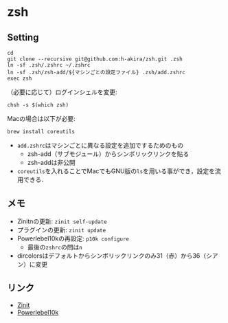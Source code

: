 # zsh
## Setting
```
cd
git clone --recursive git@github.com:h-akira/zsh.git .zsh
ln -sf .zsh/.zshrc ~/.zshrc
ln -sf .zsh/zsh-add/${マシンごとの設定ファイル} .zsh/add.zshrc
exec zsh
```
（必要に応じて）ログインシェルを変更:
```
chsh -s $(which zsh)
```
Macの場合は以下が必要:
```
brew install coreutils
```
- `add.zshrc`はマシンごとに異なる設定を追加でするためのもの
  - zsh-add（サブモジュール）からシンボリックリンクを貼る
  - zsh-addは非公開
- `coreutils`を入れることでMacでもGNU版の`ls`を用いる事ができ，設定を流用できる．

## メモ
- Zinitnの更新: `zinit self-update`
- プラグインの更新: `zinit update`
- Powerlebel10kの再設定: `p10k configure`
  - 最後の`zshrc`の問は`n`
- dircolorsはデフォルトからシンボリックリンクのみ31（赤）から36（シアン）に変更

## リンク
- [Zinit](https://github.com/zdharma-continuum/zinit)
- [Powerlebel10k](https://github.com/romkatv/powerlevel10k)
